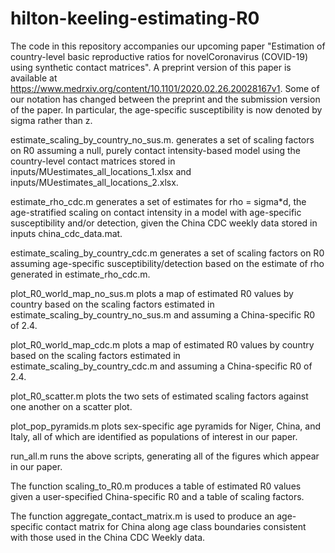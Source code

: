 # hilton-keeling-estimating-R0
The code in this repository accompanies our upcoming paper "Estimation of country-level basic reproductive ratios for novelCoronavirus (COVID-19) using synthetic contact matrices". A preprint version of this paper is available at https://www.medrxiv.org/content/10.1101/2020.02.26.20028167v1. Some of our notation has changed between the preprint and the submission version of the paper. In particular, the age-specific susceptibility is now denoted by sigma rather than z.

estimate_scaling_by_country_no_sus.m. generates a set of scaling factors on R0 assuming a null, purely contact intensity-based model using the country-level contact matrices stored in inputs/MUestimates_all_locations_1.xlsx and inputs/MUestimates_all_locations_2.xlsx.

estimate_rho_cdc.m generates a set of estimates for rho = sigma*d, the age-stratified scaling on contact intensity in a model with age-specific susceptibility and/or detection, given the China CDC weekly data stored in inputs china_cdc_data.mat.

estimate_scaling_by_country_cdc.m generates a set of scaling factors on R0 assuming age-specific susceptibility/detection based on the estimate of rho generated in estimate_rho_cdc.m.

plot_R0_world_map_no_sus.m plots a map of estimated R0 values by country based on the scaling factors estimated in estimate_scaling_by_country_no_sus.m and assuming a China-specific R0 of 2.4.

plot_R0_world_map_cdc.m plots a map of estimated R0 values by country based on the scaling factors estimated in estimate_scaling_by_country_cdc.m and assuming a China-specific R0 of 2.4.

plot_R0_scatter.m plots the two sets of estimated scaling factors against one another on a scatter plot.

plot_pop_pyramids.m plots sex-specific age pyramids for Niger, China, and Italy, all of which are identified as populations of interest in our paper.

run_all.m runs the above scripts, generating all of the figures which appear in our paper.

The function scaling_to_R0.m produces a table of estimated R0 values given a user-specified China-specific R0 and a table of scaling factors.

The function aggregate_contact_matrix.m is used to produce an age-specific contact matrix for China along age class boundaries consistent with those used in the China CDC Weekly data.
